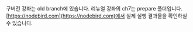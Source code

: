 구버전 강좌는 old branch에 있습니다.
리뉴얼 강좌의 ch7는 prepare 폴더입니다.
[https://nodebird.com](https://nodebird.com)에서 실제 실행 결과물을 확인하실 수 있습니다.
